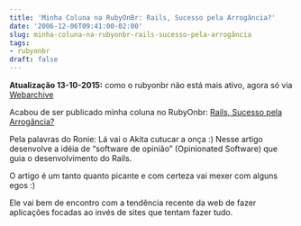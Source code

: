 ```yaml
---
title: 'Minha Coluna na RubyOnBr: Rails, Sucesso pela Arrogância?'
date: '2006-12-06T09:41:00-02:00'
slug: minha-coluna-na-rubyonbr-rails-sucesso-pela-arrogância
tags:
- rubyonbr
draft: false
---
```


 **Atualização 13-10-2015:** como o rubyonbr não está mais ativo, agora só via [Webarchive](https://web.archive.org/web/20080725114717/http://rubyonbr.org/articles/2006/12/06/rails-sucesso-pela-arrogncia/)


Acabou de ser publicado minha coluna no RubyOnbr: [Rails, Sucesso pela Arrogância?](http://rubyonbr.org/articles/2006/12/06/rails-sucesso-pela-arrogncia/)

Pela palavras do Ronie: Lá vai o Akita cutucar a onça :) Nesse artigo desenvolve a idéia de “software de opinião” (Opinionated Software) que guia o desenvolvimento do Rails.

O artigo é um tanto quanto picante e com certeza vai mexer com alguns egos :)

Ele vai bem de encontro com a tendência recente da web de fazer aplicações focadas ao invés de sites que tentam fazer tudo.

